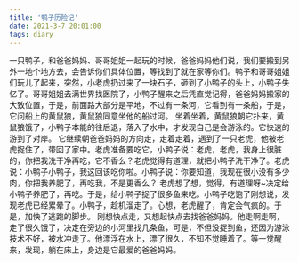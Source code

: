 ```yaml
---
title: '鸭子历险记'
date: 2021-3-7 20:01:00
tags: diary
---
```

一只鸭子，和爸爸妈妈、哥哥姐姐一起玩的时候，爸爸妈妈他们说，我们要搬到另外一地个地方去，会告诉你们具体位置，等找到了就在家等你们。鸭子和哥哥姐姐们玩儿了起来，突然，小老虎扔过来了一块石子，砸到了小鸭子的头上，小鸭子失忆了。哥哥姐姐去满世界找医院了，小鸭子醒来之后凭直觉记得，爸爸妈妈搬家的大致位置，于是，前面路大部分是平地，不过有一条河，它看到有一条船，于是，它问船上的黄鼠狼，黄鼠狼同意坐他的船过河。
坐着坐着，黄鼠狼朝它扑来，黄鼠狼饿了，小鸭子本能的往后退，落入了水中，才发现自己是会游泳的。它快速的游到了对岸。
它继续朝爸爸妈妈的方向走，走着走着，遇到了一只老虎，他被老虎捉住了，带回了家中。老虎准备要吃它，小鸭子说：老虎，老虎，我身上很脏的，你把我洗干净再吃，它不香么？老虎觉得有道理，就把小鸭子洗干净了。老虎说：小鸭子小鸭子，我这回该吃你啦。小鸭子说：你要知道，我现在很小没有多少肉，你把我养肥了，再吃我，不是更香么？
老虎想了想，觉得，有道理呀~决定给小鸭子养肥了，再吃。于是，给小鸭子捉了很多鱼来吃。小鸭子吃饱了刚想说，发现老虎已经累晕了。小鸭子，趁机溜走了。心想，老虎醒了，肯定会气疯的。于是，加快了逃跑的脚步。
刚想快点走，又想起快点去找爸爸妈妈。他走啊走啊，走了很久饿了，决定在旁边的小河里找几条鱼，可是，不但没捉到鱼，还因为游泳技术不好，被水冲走了。他漂浮在水上，漂了很久，不知不觉睡着了。等一觉醒来，发现，躺在床上，身边是它最爱的爸爸妈妈。
